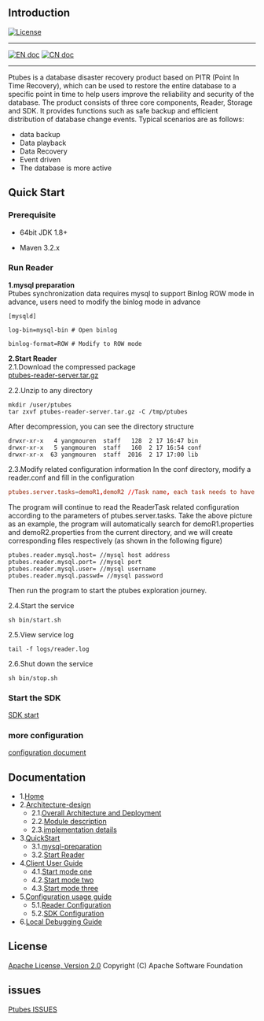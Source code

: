 
## Introduction
[![License](https://img.shields.io/badge/license-Apache%202-4EB1BA.svg)](https://www.apache.org/licenses/LICENSE-2.0.html)

___
[![EN doc](https://img.shields.io/badge/document-English-blue.svg)](README.md)
[![CN doc](https://img.shields.io/badge/文档-中文版-blue.svg)](README_CN.md)

___

Ptubes is a database disaster recovery product based on PITR (Point In Time Recovery), which can be used to restore the entire database to a specific point in time to help users improve the reliability and security of the database. The product consists of three core components, Reader, Storage and SDK. It provides functions such as safe backup and efficient distribution of database change events. Typical scenarios are as follows:
* data backup
* Data playback
* Data Recovery
* Event driven
* The database is more active

## Quick Start

### Prerequisite

* 64bit JDK 1.8+

* Maven 3.2.x

### Run Reader

**1.mysql preparation**<br>
Ptubes synchronization data requires mysql to support Binlog ROW mode in advance, users need to modify the binlog mode in advance
```
[mysqld]

log-bin=mysql-bin # Open binlog

binlog-format=ROW # Modify to ROW mode
```
**2.Start Reader**<br>
2.1.Download the compressed package<br>
[ptubes-reader-server.tar.gz](https://github.com/meituan/ptubes/releases/latest)<br>

2.2.Unzip to any directory
```
mkdir /user/ptubes
tar zxvf ptubes-reader-server.tar.gz -C /tmp/ptubes
```
After decompression, you can see the directory structure
```
drwxr-xr-x   4 yangmouren  staff   128  2 17 16:47 bin
drwxr-xr-x   5 yangmouren  staff   160  2 17 16:54 conf
drwxr-xr-x  63 yangmouren  staff  2016  2 17 17:00 lib
```

2.3.Modify related configuration information
In the conf directory, modify a reader.conf and fill in the configuration
```ReaderServer.conf
ptubes.server.tasks=demoR1,demoR2 //Task name, each task needs to have configuration information of the corresponding file, separated by commas
```
The program will continue to read the ReaderTask related configuration according to the parameters of ptubes.server.tasks. Take the above picture as an example, the program will automatically search for demoR1.properties and demoR2.properties from the current directory, and we will create corresponding files respectively (as shown in the following figure)
```demoRx.properties
ptubes.reader.mysql.host= //mysql host address
ptubes.reader.mysql.port= //mysql port
ptubes.reader.mysql.user= //mysql username
ptubes.reader.mysql.passwd= //mysql password
```
Then run the program to start the ptubes exploration journey.

2.4.Start the service
```
sh bin/start.sh
```
2.5.View service log
```
tail -f logs/reader.log
```
2.6.Shut down the service
```
sh bin/stop.sh
```
### Start the SDK
[SDK start](https://github.com/meituan/ptubes/wiki/%E5%AE%A2%E6%88%B7%E7%AB%AF%E4%BD%BF%E7%94%A8%E6%8C%87%E5%8D%97)
### more configuration
[configuration document](https://github.com/meituan/ptubes/wiki/%E9%85%8D%E7%BD%AE%E4%BD%BF%E7%94%A8%E6%8C%87%E5%8D%97)

## Documentation
- 1.[Home](https://github.com/meituan/ptubes/wiki)
- 2.[Architecture-design](https://github.com/meituan/ptubes/wiki/Architecture-design)
  - 2.1.[Overall Architecture and Deployment](https://github.com/meituan/ptubes/wiki/Architecture-design#1-overall-architecture-and-deployment)
  - 2.2.[Module description](https://github.com/meituan/ptubes/wiki/Architecture-design#2-module-description)
  - 2.3.[implementation details](https://github.com/meituan/ptubes/wiki/Architecture-design#3-implementation-details)
- 3.[QuickStart](https://github.com/meituan/ptubes/wiki/QuickStart)
  - 3.1.[mysql-preparation](https://github.com/meituan/ptubes/wiki/QuickStart#2mysql-preparation)
  - 3.2.[Start Reader](https://github.com/meituan/ptubes/wiki/QuickStart#3-start-reader)
- 4.[Client User Guide](https://github.com/meituan/ptubes/wiki/Client-User-Guide)
  - 4.1.[Start mode one](https://github.com/meituan/ptubes/wiki/Client-User-Guide#2-start-mode-one)
  - 4.2.[Start mode two](https://github.com/meituan/ptubes/wiki/Client-User-Guide#3-startup-mode-two)
  - 4.3.[Start mode three](https://github.com/meituan/ptubes/wiki/Client-User-Guide#4-start-mode-three)
- 5.[Configuration usage guide](https://github.com/meituan/ptubes/wiki/Configuration-usage-guide)
  - 5.1.[Reader Configuration](https://github.com/meituan/ptubes/wiki/Configuration-usage-guide#1-reader-configuration)
  - 5.2.[SDK Configuration](https://github.com/meituan/ptubes/wiki/Configuration-usage-guide#2sdk-configuration)
- 6.[Local Debugging Guide](https://github.com/meituan/ptubes/wiki/Local-debugging-guide)

## License
[Apache License, Version 2.0](LICENSE) Copyright (C) Apache Software Foundation

## issues
[Ptubes ISSUES](https://github.com/meituan/ptubes/issues)
